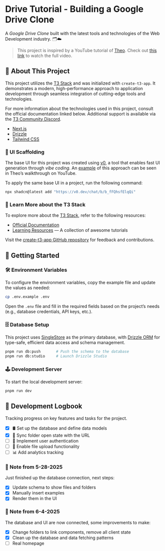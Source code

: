 # Drive Tutorial - Building a Google Drive Clone

A _Google Drive Clone_ built with the latest tools and technologies of the Web
Development industry. 🗂️☁️

> This project is inspired by a YouTube tutorial of [Theo](https://x.com/theo).
> Check out [this link](https://www.youtube.com/watch?v=d5x0JCZbAJs) to watch
> the full video.

## 📖 About This Project

This project utilizes the [T3 Stack](https://create.t3.gg/) and was initialized
with `create-t3-app`. It demonstrates a modern, high-performance approach to
application development through seamless integration of cutting-edge tools and
technologies.

For more information about the technologies used in this project, consult the
official documentation linked below. Additional support is available via the
[T3 Community Discord](https://t3.gg/discord).

- [Next.js](https://nextjs.org)
- [Drizzle](https://orm.drizzle.team)
- [Tailwind CSS](https://tailwindcss.com)

### 🎨 UI Scaffolding

The base UI for this project was created using [v0](https://v0.dev/), a tool
that enables fast UI generation through _vibe coding_. An
[example](https://v0.dev/chat/google-drive-clone-ui-6jEAM0wxOgc?b=b_fFQhsfElqQi&f=0)
of this approach can be seen in Theo’s walkthrough on YouTube.

To apply the same base UI in a project, run the following command:

```bash
npx shadcn@latest add "https://v0.dev/chat/b/b_fFQhsfElqQi"
```

### 🧰 Learn More about the T3 Stack

To explore more about the [T3 Stack](https://create.t3.gg/), refer to the
following resources:

- [Official Documentation](https://create.t3.gg/)
- [Learning Resources](https://create.t3.gg/en/faq#what-learning-resources-are-currently-available)
  — A collection of awesome tutorials

Visit the
[create-t3-app GitHub repository](https://github.com/t3-oss/create-t3-app) for
feedback and contributions.

## 🚀 Getting Started

### 🛠️ Environment Variables

To configure the environment variables, copy the example file and update the
values as needed:

```bash
cp .env.example .env
```

Open the `.env` file and fill in the required fields based on the project’s
needs (e.g., database credentials, API keys, etc.).

### 🗄️ Database Setup

This project uses [SingleStore](https://www.singlestore.com/) as the primary
database, with [Drizzle ORM](https://orm.drizzle.team) for type-safe, efficient
data access and schema management.

```bash
pnpm run db:push       # Push the schema to the database
pnpm run db:studio     # Launch Drizzle Studio
```

### 🕹️ Development Server

To start the local development server:

```bash
pnpm run dev
```

## 🚧 Development Logbook

Tracking progress on key features and tasks for the project.

- [x] 🛢️ Set up the database and define data models
- [x] 🔗 Sync folder open state with the URL
- [ ] 🔐 Implement user authentication
- [ ] 📁 Enable file upload functionality
- [ ] 📊 Add analytics tracking

### 📝 Note from 5-28-2025

Just finished up the database connection, next steps:

- [x] Update schema to show files and folders
- [x] Manually insert examples
- [x] Render them in the UI

### 📝 Note from 6-4-2025

The database and UI are now connected, some improvements to make:

- [x] Change folders to link components, remove all client state
- [x] Clean up the database and data fetching patterns
- [ ] Real homepage
